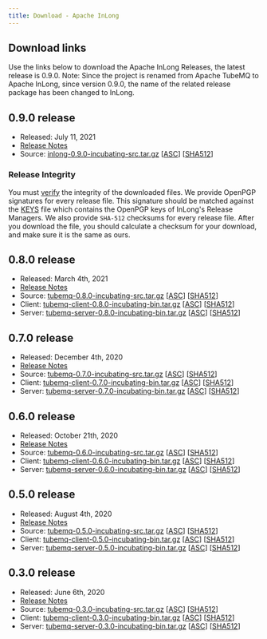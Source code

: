 ```yaml
---
title: Download - Apache InLong
---
```


## Download links
  Use the links below to download the Apache InLong Releases, the latest release is 0.9.0.
  Note: Since the project is renamed from Apache TubeMQ to Apache InLong, since version 0.9.0, the name of the related release package has been changed to InLong.
  
## 0.9.0 release
 - Released: July 11, 2021
 - [Release Notes](release-0.9.0.md)
 - Source: [inlong-0.9.0-incubating-src.tar.gz](http://www.apache.org/dyn/closer.lua/incubator/inlong/0.9.0-incubating/apache-inlong-0.9.0-incubating-src.tar.gz)              [[ASC](https://downloads.apache.org/incubator/inlong/0.9.0-incubating/apache-inlong-0.9.0-incubating-src.tar.gz.asc)]        [[SHA512](https://downloads.apache.org/incubator/inlong/0.9.0-incubating/apache-inlong-0.9.0-incubating-src.tar.gz.sha512)]

### Release Integrity
   You must [verify](https://www.apache.org/info/verification.html) the integrity of the downloaded files. We provide OpenPGP signatures for every release file. This signature should be matched against the [KEYS](https://downloads.apache.org/incubator/inlong/KEYS) file which contains the OpenPGP keys of InLong's Release Managers. We also provide <code>SHA-512</code> checksums for every release file. After you download the file, you should calculate a checksum for your download, and make sure it is the same as ours.
  

   

## 0.8.0 release

 - Released: March 4th, 2021
 - [Release Notes](release-0.8.0.md)
 - Source: [tubemq-0.8.0-incubating-src.tar.gz](https://archive.apache.org/dist/incubator/tubemq/0.8.0-incubating/apache-tubemq-0.8.0-incubating-src.tar.gz)              [[ASC](https://archive.apache.org/dist/incubator/tubemq/0.8.0-incubating/apache-tubemq-0.8.0-incubating-src.tar.gz.asc)]        [[SHA512](https://archive.apache.org/dist/incubator/tubemq/0.8.0-incubating/apache-tubemq-0.8.0-incubating-src.tar.gz.sha512)]
 - Client: [tubemq-client-0.8.0-incubating-bin.tar.gz](https://archive.apache.org/dist/incubator/tubemq/0.8.0-incubating/apache-tubemq-client-0.8.0-incubating-bin.tar.gz)       [[ASC](https://archive.apache.org/dist/incubator/tubemq/0.8.0-incubating/apache-tubemq-client-0.8.0-incubating-bin.tar.gz.asc)] [[SHA512](https://archive.apache.org/dist/incubator/tubemq/0.8.0-incubating/apache-tubemq-client-0.8.0-incubating-bin.tar.gz.sha512)]
 - Server: [tubemq-server-0.8.0-incubating-bin.tar.gz](https://archive.apache.org/dist/incubator/tubemq/0.8.0-incubating/apache-tubemq-server-0.8.0-incubating-bin.tar.gz)       [[ASC](https://archive.apache.org/dist/incubator/tubemq/0.8.0-incubating/apache-tubemq-server-0.8.0-incubating-bin.tar.gz.asc)] [[SHA512](https://archive.apache.org/dist/incubator/tubemq/0.8.0-incubating/apache-tubemq-server-0.8.0-incubating-bin.tar.gz.sha512)]


## 0.7.0 release

 - Released: December 4th, 2020
 - [Release Notes](release-0.7.0.md)
 - Source: [tubemq-0.7.0-incubating-src.tar.gz](https://archive.apache.org/dist/incubator/tubemq/0.7.0-incubating/apache-tubemq-0.7.0-incubating-src.tar.gz)              [[ASC](https://archive.apache.org/dist/incubator/tubemq/0.7.0-incubating/apache-tubemq-0.7.0-incubating-src.tar.gz.asc)]        [[SHA512](https://archive.apache.org/dist/incubator/tubemq/0.7.0-incubating/apache-tubemq-0.7.0-incubating-src.tar.gz.sha512)]
 - Client: [tubemq-client-0.7.0-incubating-bin.tar.gz](https://archive.apache.org/dist/incubator/tubemq/0.7.0-incubating/apache-tubemq-client-0.7.0-incubating-bin.tar.gz)       [[ASC](https://archive.apache.org/dist/incubator/tubemq/0.7.0-incubating/apache-tubemq-client-0.7.0-incubating-bin.tar.gz.asc)] [[SHA512](https://archive.apache.org/dist/incubator/tubemq/0.7.0-incubating/apache-tubemq-client-0.7.0-incubating-bin.tar.gz.sha512)]
 - Server: [tubemq-server-0.7.0-incubating-bin.tar.gz](https://archive.apache.org/dist/incubator/tubemq/0.7.0-incubating/apache-tubemq-server-0.7.0-incubating-bin.tar.gz)       [[ASC](https://archive.apache.org/dist/incubator/tubemq/0.7.0-incubating/apache-tubemq-server-0.7.0-incubating-bin.tar.gz.asc)] [[SHA512](https://archive.apache.org/dist/incubator/tubemq/0.7.0-incubating/apache-tubemq-server-0.7.0-incubating-bin.tar.gz.sha512)]

## 0.6.0 release

 - Released: October 21th, 2020
 - [Release Notes](release-0.6.0.md)
 - Source: [tubemq-0.6.0-incubating-src.tar.gz](https://archive.apache.org/dist/incubator/tubemq/0.6.0-incubating/apache-tubemq-0.6.0-incubating-src.tar.gz)              [[ASC](https://archive.apache.org/dist/incubator/tubemq/0.6.0-incubating/apache-tubemq-0.6.0-incubating-src.tar.gz.asc)]        [[SHA512](https://archive.apache.org/dist/incubator/tubemq/0.6.0-incubating/apache-tubemq-0.6.0-incubating-src.tar.gz.sha512)]
 - Client: [tubemq-client-0.6.0-incubating-bin.tar.gz](https://archive.apache.org/dist/incubator/tubemq/0.6.0-incubating/apache-tubemq-client-0.6.0-incubating-bin.tar.gz)       [[ASC](https://archive.apache.org/dist/incubator/tubemq/0.6.0-incubating/apache-tubemq-client-0.6.0-incubating-bin.tar.gz.asc)] [[SHA512](https://archive.apache.org/dist/incubator/tubemq/0.6.0-incubating/apache-tubemq-client-0.6.0-incubating-bin.tar.gz.sha512)]
 - Server: [tubemq-server-0.6.0-incubating-bin.tar.gz](https://archive.apache.org/dist/incubator/tubemq/0.6.0-incubating/apache-tubemq-server-0.6.0-incubating-bin.tar.gz)       [[ASC](https://archive.apache.org/dist/incubator/tubemq/0.6.0-incubating/apache-tubemq-server-0.6.0-incubating-bin.tar.gz.asc)] [[SHA512](https://archive.apache.org/dist/incubator/tubemq/0.6.0-incubating/apache-tubemq-server-0.6.0-incubating-bin.tar.gz.sha512)]

## 0.5.0 release
 - Released: August 4th, 2020
 - [Release Notes](release-0.5.0.md)
 - Source: [tubemq-0.5.0-incubating-src.tar.gz](https://archive.apache.org/dist/incubator/tubemq/0.5.0-incubating/apache-tubemq-0.5.0-incubating-src.tar.gz)              [[ASC](https://archive.apache.org/dist/incubator/tubemq/0.5.0-incubating/apache-tubemq-0.5.0-incubating-src.tar.gz.asc)]        [[SHA512](https://archive.apache.org/dist/incubator/tubemq/0.5.0-incubating/apache-tubemq-0.5.0-incubating-src.tar.gz.sha512)]
 - Client: [tubemq-client-0.5.0-incubating-bin.tar.gz](https://archive.apache.org/dist/incubator/tubemq/0.5.0-incubating/apache-tubemq-client-0.5.0-incubating-bin.tar.gz)       [[ASC](https://archive.apache.org/dist/incubator/tubemq/0.5.0-incubating/apache-tubemq-client-0.5.0-incubating-bin.tar.gz.asc)] [[SHA512](https://archive.apache.org/dist/incubator/tubemq/0.5.0-incubating/apache-tubemq-client-0.5.0-incubating-bin.tar.gz.sha512)]
 - Server: [tubemq-server-0.5.0-incubating-bin.tar.gz](https://archive.apache.org/dist/incubator/tubemq/0.5.0-incubating/apache-tubemq-server-0.5.0-incubating-bin.tar.gz)       [[ASC](https://archive.apache.org/dist/incubator/tubemq/0.5.0-incubating/apache-tubemq-server-0.5.0-incubating-bin.tar.gz.asc)] [[SHA512](https://archive.apache.org/dist/incubator/tubemq/0.5.0-incubating/apache-tubemq-server-0.5.0-incubating-bin.tar.gz.sha512)]

## 0.3.0 release
 - Released: June 6th, 2020
 - [Release Notes](release-0.3.0.md)
 - Source: [tubemq-0.3.0-incubating-src.tar.gz](https://archive.apache.org/dist/incubator/tubemq/0.3.0-incubating/apache-tubemq-0.3.0-incubating-src.tar.gz)              [[ASC](https://archive.apache.org/dist/incubator/tubemq/0.3.0-incubating/apache-tubemq-0.3.0-incubating-src.tar.gz.asc)]        [[SHA512](https://archive.apache.org/dist/incubator/tubemq/0.3.0-incubating/apache-tubemq-0.3.0-incubating-src.tar.gz.sha512)]
 - Client: [tubemq-client-0.3.0-incubating-bin.tar.gz](https://archive.apache.org/dist/incubator/tubemq/0.3.0-incubating/apache-tubemq-client-0.3.0-incubating-bin.tar.gz)       [[ASC](https://archive.apache.org/dist/incubator/tubemq/0.3.0-incubating/apache-tubemq-client-0.3.0-incubating-bin.tar.gz.asc)] [[SHA512](https://archive.apache.org/dist/incubator/tubemq/0.3.0-incubating/apache-tubemq-client-0.3.0-incubating-bin.tar.gz.sha512)]
 - Server: [tubemq-server-0.3.0-incubating-bin.tar.gz](https://archive.apache.org/dist/incubator/tubemq/0.3.0-incubating/apache-tubemq-server-0.3.0-incubating-bin.tar.gz)       [[ASC](https://archive.apache.org/dist/incubator/tubemq/0.3.0-incubating/apache-tubemq-server-0.3.0-incubating-bin.tar.gz.asc)] [[SHA512](https://archive.apache.org/dist/incubator/tubemq/0.3.0-incubating/apache-tubemq-server-0.3.0-incubating-bin.tar.gz.sha512)]

